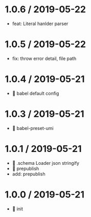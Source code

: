 
1.0.6 / 2019-05-22
==================

  * feat: Literal hanlder parser

1.0.5 / 2019-05-22
==================

  * fix: throw error detail, file path

1.0.4 / 2019-05-21
==================

  * :bug: babel default config

1.0.3 / 2019-05-21
==================

  * :bug: babel-preset-umi

1.0.1 / 2019-05-21
==================

  * :lipstick: .schema Loader json stringify
  * :bug: prepublish
  * add: prepublish

1.0.0 / 2019-05-21
==================

  * :tada: init
